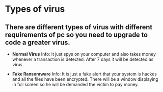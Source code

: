 # Types of virus
## There are different types of virus with different requirements of pc so you need to upgrade to code a greater virus.
* **Normal Virus**
Info: It just spys on your computer and also takes money whenever a transaction is detected. After 7 days it will be detected as virus.

* **Fake Ransomware**
Info: It is just a fake alert that your system is hackes and all the files have been encrypted. There will be a window displaying in full screen so he will be demanded the victim to pay money.


